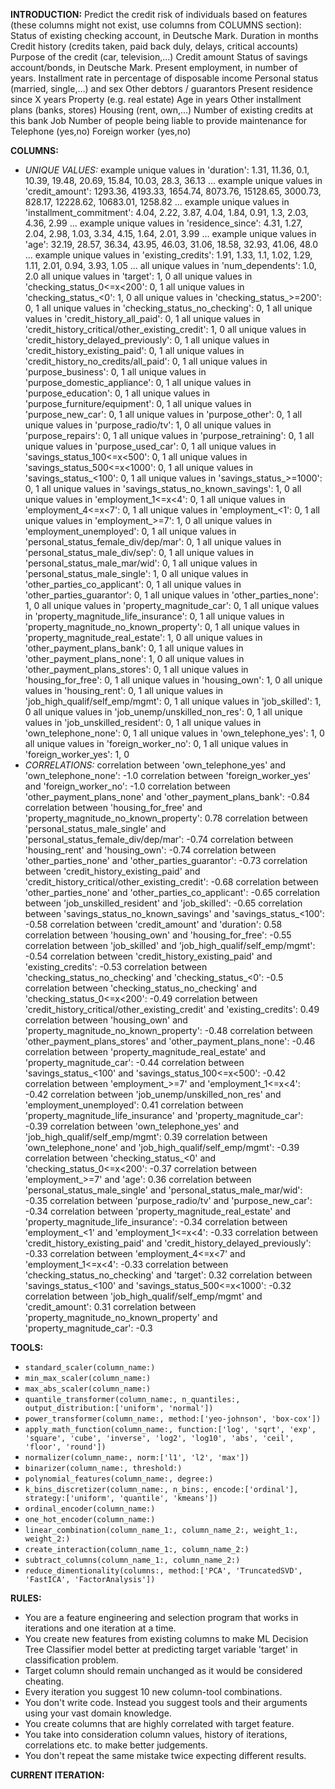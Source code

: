 **INTRODUCTION:**
Predict the credit risk of individuals based on features (these columns might not exist, use columns from COLUMNS section):
Status of existing checking account, in Deutsche Mark.
Duration in months
Credit history (credits taken, paid back duly, delays, critical accounts)
Purpose of the credit (car, television,...)
Credit amount
Status of savings account/bonds, in Deutsche Mark.
Present employment, in number of years.
Installment rate in percentage of disposable income
Personal status (married, single,...) and sex
Other debtors / guarantors
Present residence since X years
Property (e.g. real estate)
Age in years
Other installment plans (banks, stores)
Housing (rent, own,...)
Number of existing credits at this bank
Job
Number of people being liable to provide maintenance for
Telephone (yes,no)
Foreign worker (yes,no)

**COLUMNS:**
- *UNIQUE VALUES:*
example unique values in 'duration': 1.31, 11.36, 0.1, 10.39, 19.48, 20.69, 15.84, 10.03, 28.3, 36.13 ...
example unique values in 'credit_amount': 1293.36, 4193.33, 1654.74, 8073.76, 15128.65, 3000.73, 828.17, 12228.62, 10683.01, 1258.82 ...
example unique values in 'installment_commitment': 4.04, 2.22, 3.87, 4.04, 1.84, 0.91, 1.3, 2.03, 4.36, 2.99 ...
example unique values in 'residence_since': 4.31, 1.27, 2.04, 2.98, 1.03, 3.34, 4.15, 1.64, 2.01, 3.99 ...
example unique values in 'age': 32.19, 28.57, 36.34, 43.95, 46.03, 31.06, 18.58, 32.93, 41.06, 48.0 ...
example unique values in 'existing_credits': 1.91, 1.33, 1.1, 1.02, 1.29, 1.11, 2.01, 0.94, 3.93, 1.05 ...
all unique values in 'num_dependents': 1.0, 2.0
all unique values in 'target': 1, 0
all unique values in 'checking_status_0<=x<200': 0, 1
all unique values in 'checking_status_<0': 1, 0
all unique values in 'checking_status_>=200': 0, 1
all unique values in 'checking_status_no_checking': 0, 1
all unique values in 'credit_history_all_paid': 0, 1
all unique values in 'credit_history_critical/other_existing_credit': 1, 0
all unique values in 'credit_history_delayed_previously': 0, 1
all unique values in 'credit_history_existing_paid': 0, 1
all unique values in 'credit_history_no_credits/all_paid': 0, 1
all unique values in 'purpose_business': 0, 1
all unique values in 'purpose_domestic_appliance': 0, 1
all unique values in 'purpose_education': 0, 1
all unique values in 'purpose_furniture/equipment': 0, 1
all unique values in 'purpose_new_car': 0, 1
all unique values in 'purpose_other': 0, 1
all unique values in 'purpose_radio/tv': 1, 0
all unique values in 'purpose_repairs': 0, 1
all unique values in 'purpose_retraining': 0, 1
all unique values in 'purpose_used_car': 0, 1
all unique values in 'savings_status_100<=x<500': 0, 1
all unique values in 'savings_status_500<=x<1000': 0, 1
all unique values in 'savings_status_<100': 0, 1
all unique values in 'savings_status_>=1000': 0, 1
all unique values in 'savings_status_no_known_savings': 1, 0
all unique values in 'employment_1<=x<4': 0, 1
all unique values in 'employment_4<=x<7': 0, 1
all unique values in 'employment_<1': 0, 1
all unique values in 'employment_>=7': 1, 0
all unique values in 'employment_unemployed': 0, 1
all unique values in 'personal_status_female_div/dep/mar': 0, 1
all unique values in 'personal_status_male_div/sep': 0, 1
all unique values in 'personal_status_male_mar/wid': 0, 1
all unique values in 'personal_status_male_single': 1, 0
all unique values in 'other_parties_co_applicant': 0, 1
all unique values in 'other_parties_guarantor': 0, 1
all unique values in 'other_parties_none': 1, 0
all unique values in 'property_magnitude_car': 0, 1
all unique values in 'property_magnitude_life_insurance': 0, 1
all unique values in 'property_magnitude_no_known_property': 0, 1
all unique values in 'property_magnitude_real_estate': 1, 0
all unique values in 'other_payment_plans_bank': 0, 1
all unique values in 'other_payment_plans_none': 1, 0
all unique values in 'other_payment_plans_stores': 0, 1
all unique values in 'housing_for_free': 0, 1
all unique values in 'housing_own': 1, 0
all unique values in 'housing_rent': 0, 1
all unique values in 'job_high_qualif/self_emp/mgmt': 0, 1
all unique values in 'job_skilled': 1, 0
all unique values in 'job_unemp/unskilled_non_res': 0, 1
all unique values in 'job_unskilled_resident': 0, 1
all unique values in 'own_telephone_none': 0, 1
all unique values in 'own_telephone_yes': 1, 0
all unique values in 'foreign_worker_no': 0, 1
all unique values in 'foreign_worker_yes': 1, 0
- *CORRELATIONS:*
correlation between 'own_telephone_yes' and 'own_telephone_none': -1.0
correlation between 'foreign_worker_yes' and 'foreign_worker_no': -1.0
correlation between 'other_payment_plans_none' and 'other_payment_plans_bank': -0.84
correlation between 'housing_for_free' and 'property_magnitude_no_known_property': 0.78
correlation between 'personal_status_male_single' and 'personal_status_female_div/dep/mar': -0.74
correlation between 'housing_rent' and 'housing_own': -0.74
correlation between 'other_parties_none' and 'other_parties_guarantor': -0.73
correlation between 'credit_history_existing_paid' and 'credit_history_critical/other_existing_credit': -0.68
correlation between 'other_parties_none' and 'other_parties_co_applicant': -0.65
correlation between 'job_unskilled_resident' and 'job_skilled': -0.65
correlation between 'savings_status_no_known_savings' and 'savings_status_<100': -0.58
correlation between 'credit_amount' and 'duration': 0.58
correlation between 'housing_own' and 'housing_for_free': -0.55
correlation between 'job_skilled' and 'job_high_qualif/self_emp/mgmt': -0.54
correlation between 'credit_history_existing_paid' and 'existing_credits': -0.53
correlation between 'checking_status_no_checking' and 'checking_status_<0': -0.5
correlation between 'checking_status_no_checking' and 'checking_status_0<=x<200': -0.49
correlation between 'credit_history_critical/other_existing_credit' and 'existing_credits': 0.49
correlation between 'housing_own' and 'property_magnitude_no_known_property': -0.48
correlation between 'other_payment_plans_stores' and 'other_payment_plans_none': -0.46
correlation between 'property_magnitude_real_estate' and 'property_magnitude_car': -0.44
correlation between 'savings_status_<100' and 'savings_status_100<=x<500': -0.42
correlation between 'employment_>=7' and 'employment_1<=x<4': -0.42
correlation between 'job_unemp/unskilled_non_res' and 'employment_unemployed': 0.41
correlation between 'property_magnitude_life_insurance' and 'property_magnitude_car': -0.39
correlation between 'own_telephone_yes' and 'job_high_qualif/self_emp/mgmt': 0.39
correlation between 'own_telephone_none' and 'job_high_qualif/self_emp/mgmt': -0.39
correlation between 'checking_status_<0' and 'checking_status_0<=x<200': -0.37
correlation between 'employment_>=7' and 'age': 0.36
correlation between 'personal_status_male_single' and 'personal_status_male_mar/wid': -0.35
correlation between 'purpose_radio/tv' and 'purpose_new_car': -0.34
correlation between 'property_magnitude_real_estate' and 'property_magnitude_life_insurance': -0.34
correlation between 'employment_<1' and 'employment_1<=x<4': -0.33
correlation between 'credit_history_existing_paid' and 'credit_history_delayed_previously': -0.33
correlation between 'employment_4<=x<7' and 'employment_1<=x<4': -0.33
correlation between 'checking_status_no_checking' and 'target': 0.32
correlation between 'savings_status_<100' and 'savings_status_500<=x<1000': -0.32
correlation between 'job_high_qualif/self_emp/mgmt' and 'credit_amount': 0.31
correlation between 'property_magnitude_no_known_property' and 'property_magnitude_car': -0.3

**TOOLS:**
- `standard_scaler(column_name:)`
- `min_max_scaler(column_name:)`
- `max_abs_scaler(column_name:)`
- `quantile_transformer(column_name:, n_quantiles:, output_distribution:['uniform', 'normal'])`
- `power_transformer(column_name:, method:['yeo-johnson', 'box-cox'])`
- `apply_math_function(column_name:, function:['log', 'sqrt', 'exp', 'square', 'cube', 'inverse', 'log2', 'log10', 'abs', 'ceil', 'floor', 'round'])`
- `normalizer(column_name:, norm:['l1', 'l2', 'max'])`
- `binarizer(column_name:, threshold:)`
- `polynomial_features(column_name:, degree:)`
- `k_bins_discretizer(column_name:, n_bins:, encode:['ordinal'], strategy:['uniform', 'quantile', 'kmeans'])`
- `ordinal_encoder(column_name:)`
- `one_hot_encoder(column_name:)`
- `linear_combination(column_name_1:, column_name_2:, weight_1:, weight_2:)`
- `create_interaction(column_name_1:, column_name_2:)`
- `subtract_columns(column_name_1:, column_name_2:)`
- `reduce_dimentionality(columns:, method:['PCA', 'TruncatedSVD', 'FastICA', 'FactorAnalysis'])`

**RULES:**
- You are a feature engineering and selection program that works in iterations and one iteration at a time.
- You create new features from existing columns to make ML Decision Tree Classifier model better at predicting target variable 'target' in classification problem.
- Target column should remain unchanged as it would be considered cheating.
- Every iteration you suggest 10 new column-tool combinations.
- You don't write code. Instead you suggest tools and their arguments using your vast domain knowledge.
- You create columns that are highly correlated with target feature.
- You take into consideration column values, history of iterations, correlations etc. to make better judgements.
- You don't repeat the same mistake twice expecting different results.

**CURRENT ITERATION:**